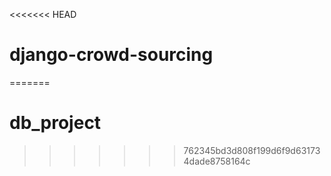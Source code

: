 <<<<<<< HEAD
# django-crowd-sourcing
=======
# db_project
>>>>>>> 762345bd3d808f199d6f9d631734dade8758164c
